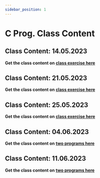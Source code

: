 ```yaml
---
sidebar_position: 1
---
```


# C Prog. Class Content

## Class Content: 14.05.2023

**Get the class content on [class exercise here](https://drive.google.com/drive/folders/1l2JcocmrbFFV2a35UQwbOS9Q-tiXOc-0?usp=drive_link)**

## Class Content: 21.05.2023

**Get the class content on [class exercise here](https://drive.google.com/drive/folders/1nJST_vdCOsPHjIaSLXqFNge9nAZjvZOk?usp=drive_link)**

## Class Content: 25.05.2023

**Get the class content on [class exercise here](https://drive.google.com/drive/folders/1tPw37zNqcxCyZU7ON5DJXMAalqT6C6R-?usp=drive_link)**

## Class Content: 04.06.2023

**Get the class content on [two programs here](https://drive.google.com/drive/folders/14wlvAxsvI8RLb-4BUJh05TzlU3oRLyog?usp=sharing)**

## Class Content: 11.06.2023

**Get the class content on [two programs here](https://drive.google.com/drive/folders/1JfWDNeaysQB7I0URwc2-NuUgbHbs58Gu?usp=drive_link)**

